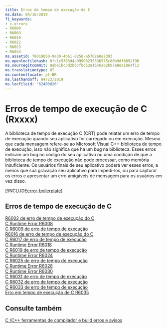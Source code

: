```yaml
---
title: Erros de tempo de execução de C
ms.date: 04/16/2019
f1_keywords:
- c.errors
- R6000
- R6003
- R6010
- R6022
- R6023
- R6034
ms.assetid: 78019050-9a30-4b61-8250-a5702e0e2393
ms.openlocfilehash: 8fc1c5365d4c09908235336575c80b9df6892f90
ms.sourcegitcommit: 0ab61bc3d2b6cfbd52a16c6ab2b97a8ea1864f12
ms.translationtype: HT
ms.contentlocale: pt-BR
ms.lasthandoff: 04/23/2019
ms.locfileid: "62400026"
---
```

# <a name="c-runtime-errors-rxxxx"></a>Erros de tempo de execução de C (Rxxxx)

A biblioteca de tempo de execução C (CRT) pode relatar um erro de tempo de execução quando seu aplicativo for carregado ou em execução. Mesmo que cada mensagem refere-se ao Microsoft Visual C++ biblioteca de tempo de execução, isso não significa que há um bug na biblioteca. Esses erros indicam um bug no código do seu aplicativo ou uma condição de que a biblioteca de tempo de execução não pode processar, como memória insuficiente. Os usuários finais de seu aplicativo poderá ver esses erros, a menos que sua gravação seu aplicativo para impedi-los, ou para capturar os erros e apresentar um erro amigáveis de mensagem para os usuários em vez disso.

[!INCLUDE[error-boilerplate](../../error-messages/includes/error-boilerplate.md)]

## <a name="c-runtime-errors"></a>Erros de tempo de execução de C

[R6002 de erro de tempo de execução do C](../../error-messages/tool-errors/c-runtime-error-r6002.md) \
[C Runtime Error R6008](../../error-messages/tool-errors/c-runtime-error-r6008.md) \
[C R6009 de erro de tempo de execução](../../error-messages/tool-errors/c-runtime-error-r6009.md) \
[R6016 de erro de tempo de execução do C](../../error-messages/tool-errors/c-runtime-error-r6016.md) \
[C R6017 de erro de tempo de execução](../../error-messages/tool-errors/c-runtime-error-r6017.md) \
[C Runtime Error R6018](../../error-messages/tool-errors/c-runtime-error-r6018.md) \
[C R6019 de erro de tempo de execução](../../error-messages/tool-errors/c-runtime-error-r6019.md) \
[C Runtime Error R6024](../../error-messages/tool-errors/c-runtime-error-r6024.md) \
[C R6025 de erro de tempo de execução](../../error-messages/tool-errors/c-runtime-error-r6025.md) \
[C Runtime Error R6028](../../error-messages/tool-errors/c-runtime-error-r6028.md) \
[C Runtime Error R6030](../../error-messages/tool-errors/c-runtime-error-r6030.md) \
[C R6031 de erro de tempo de execução](../../error-messages/tool-errors/c-runtime-error-r6031.md) \
[C R6032 de erro de tempo de execução](../../error-messages/tool-errors/c-runtime-error-r6032.md) \
[C R6033 de erro de tempo de execução](../../error-messages/tool-errors/c-runtime-error-r6033.md) \
[Erro em tempo de execução de C R6035](../../error-messages/tool-errors/c-runtime-error-r6035.md)

## <a name="see-also"></a>Consulte também

[C /C++ ferramentas de compilador e build erros e avisos](../compiler-errors-1/c-cpp-build-errors.md)
